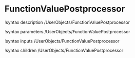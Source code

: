 <!-- MOOSE Documentation Stub: Remove this when content is added. -->

# FunctionValuePostprocessor
!syntax description /UserObjects/FunctionValuePostprocessor

!syntax parameters /UserObjects/FunctionValuePostprocessor

!syntax inputs /UserObjects/FunctionValuePostprocessor

!syntax children /UserObjects/FunctionValuePostprocessor
